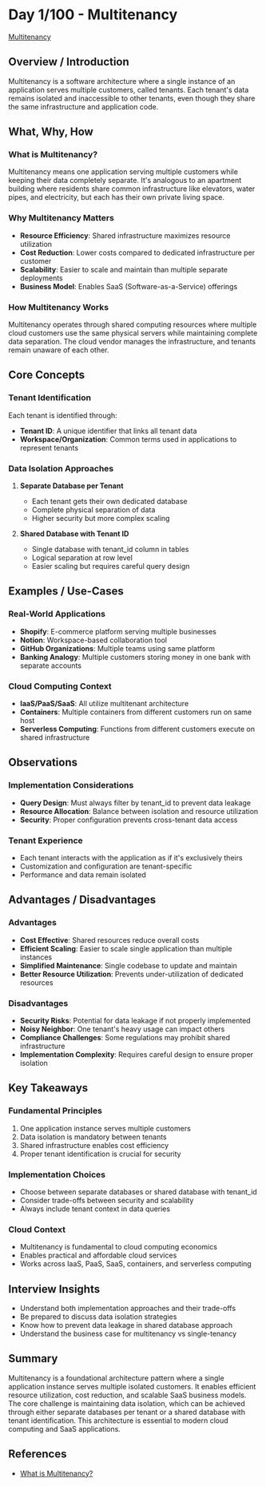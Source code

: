 # Day 1/100 - Multitenancy

[Multitenancy](https://www.tldraw.com/f/vSBHcDMKkhVVCzCmu5UQV?d=v-504.1024.1536.695.MkB9KCqVaZbUN5ohKBEru)

## Overview / Introduction
Multitenancy is a software architecture where a single instance of an application serves multiple customers, called tenants. Each tenant's data remains isolated and inaccessible to other tenants, even though they share the same infrastructure and application code.

## What, Why, How

### What is Multitenancy?
Multitenancy means one application serving multiple customers while keeping their data completely separate. It's analogous to an apartment building where residents share common infrastructure like elevators, water pipes, and electricity, but each has their own private living space.

### Why Multitenancy Matters
- **Resource Efficiency**: Shared infrastructure maximizes resource utilization
- **Cost Reduction**: Lower costs compared to dedicated infrastructure per customer
- **Scalability**: Easier to scale and maintain than multiple separate deployments
- **Business Model**: Enables SaaS (Software-as-a-Service) offerings

### How Multitenancy Works
Multitenancy operates through shared computing resources where multiple cloud customers use the same physical servers while maintaining complete data separation. The cloud vendor manages the infrastructure, and tenants remain unaware of each other.

## Core Concepts

### Tenant Identification
Each tenant is identified through:
- **Tenant ID**: A unique identifier that links all tenant data
- **Workspace/Organization**: Common terms used in applications to represent tenants

### Data Isolation Approaches
1. **Separate Database per Tenant**
   - Each tenant gets their own dedicated database
   - Complete physical separation of data
   - Higher security but more complex scaling

2. **Shared Database with Tenant ID**
   - Single database with tenant_id column in tables
   - Logical separation at row level
   - Easier scaling but requires careful query design

## Examples / Use-Cases

### Real-World Applications
- **Shopify**: E-commerce platform serving multiple businesses
- **Notion**: Workspace-based collaboration tool
- **GitHub Organizations**: Multiple teams using same platform
- **Banking Analogy**: Multiple customers storing money in one bank with separate accounts

### Cloud Computing Context
- **IaaS/PaaS/SaaS**: All utilize multitenant architecture
- **Containers**: Multiple containers from different customers run on same host
- **Serverless Computing**: Functions from different customers execute on shared infrastructure

## Observations

### Implementation Considerations
- **Query Design**: Must always filter by tenant_id to prevent data leakage
- **Resource Allocation**: Balance between isolation and resource utilization
- **Security**: Proper configuration prevents cross-tenant data access

### Tenant Experience
- Each tenant interacts with the application as if it's exclusively theirs
- Customization and configuration are tenant-specific
- Performance and data remain isolated

## Advantages / Disadvantages

### Advantages
- **Cost Effective**: Shared resources reduce overall costs
- **Efficient Scaling**: Easier to scale single application than multiple instances
- **Simplified Maintenance**: Single codebase to update and maintain
- **Better Resource Utilization**: Prevents under-utilization of dedicated resources

### Disadvantages
- **Security Risks**: Potential for data leakage if not properly implemented
- **Noisy Neighbor**: One tenant's heavy usage can impact others
- **Compliance Challenges**: Some regulations may prohibit shared infrastructure
- **Implementation Complexity**: Requires careful design to ensure proper isolation

## Key Takeaways

### Fundamental Principles
1. One application instance serves multiple customers
2. Data isolation is mandatory between tenants
3. Shared infrastructure enables cost efficiency
4. Proper tenant identification is crucial for security

### Implementation Choices
- Choose between separate databases or shared database with tenant_id
- Consider trade-offs between security and scalability
- Always include tenant context in data queries

### Cloud Context
- Multitenancy is fundamental to cloud computing economics
- Enables practical and affordable cloud services
- Works across IaaS, PaaS, SaaS, containers, and serverless computing

## Interview Insights
- Understand both implementation approaches and their trade-offs
- Be prepared to discuss data isolation strategies
- Know how to prevent data leakage in shared database approach
- Understand the business case for multitenancy vs single-tenancy

## Summary
Multitenancy is a foundational architecture pattern where a single application instance serves multiple isolated customers. It enables efficient resource utilization, cost reduction, and scalable SaaS business models. The core challenge is maintaining data isolation, which can be achieved through either separate databases per tenant or a shared database with tenant identification. This architecture is essential to modern cloud computing and SaaS applications.

## References

- [What is Multitenancy?](https://www.cloudflare.com/en-gb/learning/cloud/what-is-multitenancy/)
